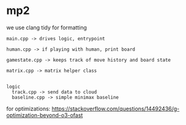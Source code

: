 # mp2

we use clang tidy for formatting

```
main.cpp -> drives logic, entrypoint

human.cpp -> if playing with human, print board

gamestate.cpp -> keeps track of move history and board state

matrix.cpp -> matrix helper class


logic
  track.cpp -> send data to cloud
  baseline.cpp -> simple minimax baseline
```

for optimizations:
https://stackoverflow.com/questions/14492436/g-optimization-beyond-o3-ofast
